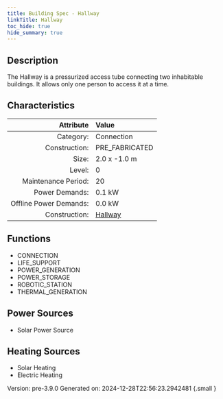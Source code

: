 ```yaml
---
title: Building Spec - Hallway
linkTitle: Hallway
toc_hide: true
hide_summary: true
---
```


## Description
The Hallway is a pressurized access tube connecting two inhabitable buildings. It allows only one person to access it at a time.

## Characteristics

| Attribute      | Value |
|--------:|:------|
|Category:|Connection|
|Construction:|PRE_FABRICATED|
|Size:|2.0 x -1.0 m|
|Level:|0|
|Maintenance Period:|20|
|Power Demands:|0.1 kW|
|Offline Power Demands:|0.0 kW|
|Construction:|[Hallway](/docs/definitions/construction/hallway)|

## Functions
      
- CONNECTION
- LIFE_SUPPORT
- POWER_GENERATION
- POWER_STORAGE
- ROBOTIC_STATION
- THERMAL_GENERATION


## Power Sources
      
- Solar Power Source

## Heating Sources

- Solar Heating
- Electric Heating

Version: pre-3.9.0 Generated on: 2024-12-28T22:56:23.2942481
{.small }